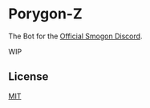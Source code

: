 # Porygon-Z

The Bot for the [Official Smogon Discord](https://discord.gg/smogon).

WIP

## License
[MIT](https://github.com/smogon/Porygon-Z/blob/master/LICENSE)

